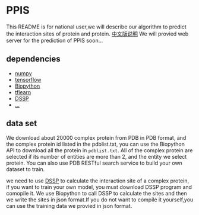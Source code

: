 # PPIS
This README is for national user,we will describe our algorithm to predict the interaction sites of protein and protein.
[中文版说明](https://github.com/LionsChen/PPIS/blob/master/中文说明.md)
We will provied web server for the prediction of PPIS soon...
## dependencies
- [numpy](http://www.numpy.org)
- [tensorflow](https://tensorflow.google.cn)
- [Biopython](https://biopython.org)
- [tflearn](http://tflearn.org)
- [DSSP](https://swift.cmbi.umcn.nl/gv/dssp/)
- [...]()
## data set
  We download about 20000 complex protein from PDB in PDB format, and the complex protein id listed in the pdblist.txt, you can use the Biopython API to download all the protein in ```pdblist.txt```. All of the complex protein are selected if its number of entities are more than 2, and the entity we select protein. You can also use PDB RESTful search service to build your own dataset to train.
  
we need to use [DSSP](https://swift.cmbi.umcn.nl/gv/dssp/) to calculate the interaction site of a complex protein, if you want to train your own model, you must download DSSP program and comopile it. We use Biopython to call DSSP to calculate the sites and then we write the sites in json format.If you do not want to compile it yourself,you can use the training data we provied in json format.
